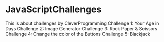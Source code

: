# JavaScriptChallenges
This is about challenges by CleverProgramming
Challenge 1: Your Age in Days
Challenge 2: Image Generator
Challenge 3: Rock Paper & Scissors
Challenge 4: Change the color of the Buttons
Challenge 5: Blackjack
